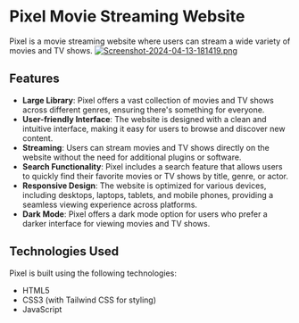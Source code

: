 # Pixel Movie Streaming Website

Pixel is a movie streaming website where users can stream a wide variety of movies and TV shows.
[![Screenshot-2024-04-13-181419.png](https://i.postimg.cc/HnKWhzvJ/Screenshot-2024-04-13-181419.png)](https://postimg.cc/kRQdVQm9)

## Features

- **Large Library**: Pixel offers a vast collection of movies and TV shows across different genres, ensuring there's something for everyone.
- **User-friendly Interface**: The website is designed with a clean and intuitive interface, making it easy for users to browse and discover new content.
- **Streaming**: Users can stream movies and TV shows directly on the website without the need for additional plugins or software.
- **Search Functionality**: Pixel includes a search feature that allows users to quickly find their favorite movies or TV shows by title, genre, or actor.
- **Responsive Design**: The website is optimized for various devices, including desktops, laptops, tablets, and mobile phones, providing a seamless viewing experience across platforms.
- **Dark Mode**: Pixel offers a dark mode option for users who prefer a darker interface for viewing movies and TV shows.



## Technologies Used

Pixel is built using the following technologies:

- HTML5
- CSS3 (with Tailwind CSS for styling)
- JavaScript 
